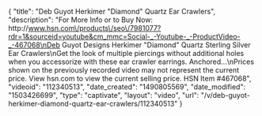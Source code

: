 {
    "title": "Deb Guyot Herkimer \"Diamond\" Quartz Ear Crawlers",
    "description": "For More Info or to Buy Now: http:\/\/www.hsn.com\/products\/seo\/7981077?rdr=1&sourceid=youtube&cm_mmc=Social-_-Youtube-_-ProductVideo-_-467068\nDeb Guyot Designs Herkimer \"Diamond\" Quartz Sterling Silver Ear Crawlers\nGet the look of multiple piercings without additional holes when you accessorize with these ear crawler earrings. Anchored...\nPrices shown on the previously recorded video may not represent the current price.  View hsn.com to view the current selling price. HSN Item #467068",
    "videoid": "112340513",
    "date_created": "1490805569",
    "date_modified": "1503426699",
    "type": "captivate",
    "layout": "video",
    "url": "\/v\/deb-guyot-herkimer-diamond-quartz-ear-crawlers\/112340513"
}